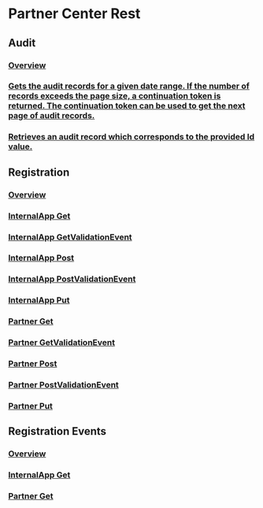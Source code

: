 # Partner Center Rest
## Audit
### [Overview](partner-center/Audit.yml)
### [Gets the audit records for a given date range. If the number of records exceeds the page size, a continuation token is returned. The continuation token can be used to get the next page of audit records.](partner-center/Audit/Gets%20the%20audit%20records%20for%20a%20given%20date%20range.%20If%20the%20number%20of%20records%20exceeds%20the%20page%20size,%20a%20continuation%20token%20is%20returned.%20The%20continuation%20token%20can%20be%20used%20to%20get%20the%20next%20page%20of%20audit%20records..yml)
### [Retrieves an audit record which corresponds to the provided Id value.](partner-center/Audit/Retrieves%20an%20audit%20record%20which%20corresponds%20to%20the%20provided%20Id%20value..yml)
## Registration
### [Overview](partner-center/Registration.yml)
### [InternalApp Get](partner-center/Registration/InternalApp_Get.yml)
### [InternalApp GetValidationEvent](partner-center/Registration/InternalApp_GetValidationEvent.yml)
### [InternalApp Post](partner-center/Registration/InternalApp_Post.yml)
### [InternalApp PostValidationEvent](partner-center/Registration/InternalApp_PostValidationEvent.yml)
### [InternalApp Put](partner-center/Registration/InternalApp_Put.yml)
### [Partner Get](partner-center/Registration/Partner_Get.yml)
### [Partner GetValidationEvent](partner-center/Registration/Partner_GetValidationEvent.yml)
### [Partner Post](partner-center/Registration/Partner_Post.yml)
### [Partner PostValidationEvent](partner-center/Registration/Partner_PostValidationEvent.yml)
### [Partner Put](partner-center/Registration/Partner_Put.yml)
## Registration Events
### [Overview](partner-center/RegistrationEvents.yml)
### [InternalApp Get](partner-center/RegistrationEvents/InternalApp_Get.yml)
### [Partner Get](partner-center/RegistrationEvents/Partner_Get.yml)

